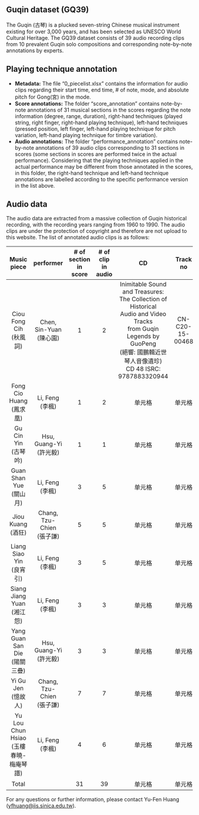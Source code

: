 Guqin dataset (GQ39)
-----------

The Guqin (古琴) is a plucked seven-string Chinese musical instrument existing for over 3,000 years, and has been selected as UNESCO World Cultural Heritage. The GQ39 dataset consists of 39 audio recording clips from 10 prevalent Guqin solo compositions and corresponding note-by-note annotations by experts.


Playing technique annotation
-----------
- **Metadata:** The file “0_piecelist.xlsx” contains the information for audio clips regarding their start time, end time, # of note, mode, and absolute pitch for Gong(宮) in the mode.
- **Score annotations:** The folder “score_annotation” contains note-by-note annotations of 31 musical sections in the scores regarding the note information (degree, range, duration), right-hand techniques (played string, right finger, right-hand playing technique), left-hand techniques (pressed position, left finger, left-hand playing technique for pitch variation, left-hand playing technique for timbre variation).
- **Audio annotations:** The folder “performance_annotation” contains note-by-note annotations of 39 audio clips corresponding to 31 sections in scores (some sections in scores are performed twice in the actual performance). Considering that the playing techniques applied in the actual performance may be different from those annotated in the scores, in this folder, the right-hand technique and left-hand technique annotations are labelled according to the specific performance version in the list above. 


Audio data
-----------
The audio data are extracted from a massive collection of Guqin historical recording, with the recording years ranging from 1960 to 1990. The audio clips are under the protection of copyright and therefore are not upload to this website. The list of annotated audio clips is as follows:

| Music piece | performer                    | # of section in score    | # of clip in audio | CD | Track no |
| :-----:                                    | :----:                   | :----: | :----: | :----: | :----: |
| Ciou Fong Cih<br> (秋風詞)                 | Chen, Sin-Yuan<br>(陳心園)   | 1  | 2  | Inimitable Sound and Treasures:<br> The Collection of Historical<br> Audio and Video Tracks<br> from Guqin Legends by GuoPeng <br>(絕響: 國鵬輯近世琴人音像遺珍)<br> CD 48 ISRC: 9787883320944 | CN-C20-15-00468 |
| Fong Cio Huang<br> (鳳求凰)                | Li, Feng<br>(李楓)           | 1  | 2  | 单元格 | 单元格 |
| Gu Cin Yin<br> (古琴吟)                    | Hsu, Guang-Yi<br>(許光毅)    | 1  | 1  | 单元格 | 单元格 |
| Guan Shan Yue<br> (關山月)                 | Li, Feng<br>(李楓)           | 3  | 5  | 单元格 | 单元格 |
| Jiou Kuang<br> (酒狂)                      | Chang, Tzu-Chien<br>(張子謙) | 5  | 5  | 单元格 | 单元格 |
| Liang Siao Yin<br> (良宵引)                | Li, Feng<br>(李楓)           | 3  | 5  | 单元格 | 单元格 |
| Siang Jiang Yuan<br> (湘江怨)              | Li, Feng<br>(李楓)           | 3  | 3  | 单元格 | 单元格 |
| Yang Guan San Die<br> (陽關三疊)           | Hsu, Guang-Yi<br>(許光毅)    | 3  | 3  | 单元格 | 单元格 |
| Yi Gu Jen<br> (憶故人)                     | Chang, Tzu-Chien<br>(張子謙) | 7  | 7  | 单元格 | 单元格 |
| Yu Lou Chun Hsiao<br> (玉樓春曉-梅庵琴譜)  | Li, Feng<br>(李楓)           | 4  | 6  | 单元格 | 单元格 |
| Total                                      |                              | 31 | 39 | 单元格 | 单元格 |

For any questions or further information, please contact Yu-Fen Huang (yfhuang@iis.sinica.edu.tw).